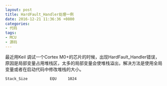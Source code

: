 ```yaml
---
layout: post
title: HardFault_Handler处理一例
date: 2016-12-21 11:36:36 +0800
categories:
- 代码
tags:
- MCU
- 源码
---
```


最近用Keil 调试一个Cortex M0+的芯片的时候，出现HardFault_Handler错误，原因是局部变量占用堆栈区，太多的局部变量会使堆栈溢出，解决方法是使用全局变量或者在启动代码中修改堆栈的大小。   

    Stack_Size          EQU     1024
    
  	
